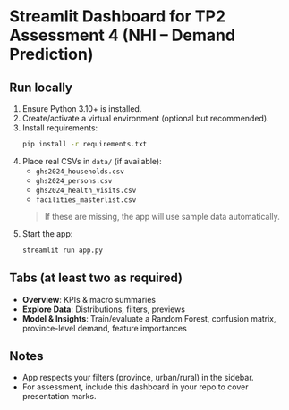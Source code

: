 
# Streamlit Dashboard for TP2 Assessment 4 (NHI – Demand Prediction)

## Run locally
1) Ensure Python 3.10+ is installed.
2) Create/activate a virtual environment (optional but recommended).
3) Install requirements:
   ```bash
   pip install -r requirements.txt
   ```
4) Place real CSVs in `data/` (if available):
   - `ghs2024_households.csv`
   - `ghs2024_persons.csv`
   - `ghs2024_health_visits.csv`
   - `facilities_masterlist.csv`
   > If these are missing, the app will use sample data automatically.
5) Start the app:
   ```bash
   streamlit run app.py
   ```

## Tabs (at least two as required)
- **Overview**: KPIs & macro summaries
- **Explore Data**: Distributions, filters, previews
- **Model & Insights**: Train/evaluate a Random Forest, confusion matrix, province-level demand, feature importances

## Notes
- App respects your filters (province, urban/rural) in the sidebar.
- For assessment, include this dashboard in your repo to cover presentation marks.

